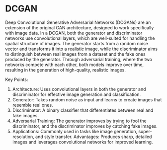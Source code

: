 # DCGAN

Deep Convolutional Generative Adversarial Networks (DCGANs) are an extension of the original GAN architecture, designed to work specifically with image data. In a DCGAN, both the generator and discriminator networks use convolutional layers, which are well-suited for handling the spatial structure of images. The generator starts from a random noise vector and transforms it into a realistic image, while the discriminator aims to distinguish between real images from a dataset and the fake ones produced by the generator. Through adversarial training, where the two networks compete with each other, both models improve over time, resulting in the generation of high-quality, realistic images.

Key Points:

1. Architecture: Uses convolutional layers in both the generator and discriminator for effective image generation and classification.
2. Generator: Takes random noise as input and learns to create images that resemble real ones.
3. Discriminator: A binary classifier that differentiates between real and fake images.
4. Adversarial Training: The generator improves by trying to fool the discriminator, and the discriminator improves by catching fake images.
5. Applications: Commonly used in tasks like image generation, super-resolution, and style transfer.
Advantages: Produces sharp, detailed images and leverages convolutional networks for improved learning.






